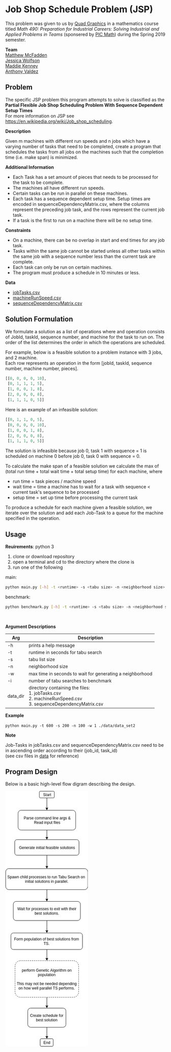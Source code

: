 # Job Shop Schedule Problem (JSP)

This problem was given to us by [Quad Graphics](https://www.quad.com/) in a mathematics course titled *Math 490: Preparation for Industrial Careers: Solving Industrial and Applied Problems in Teams* (sponsered by [PIC Math](https://www.maa.org/programs-and-communities/professional-development/pic-math)) during the Spring 2019 semester.

**Team**  
[Matthew McFadden](https://github.com/mcfadd)  
[Jessica Wolfson](https://github.com/JFWolfson)  
[Maddie Kenney](https://github.com/MaddieKenney)  
[Anthony Valdez ](https://github.com/avaldez96)  

## Problem

The specific JSP problem this program attempts to solve is classified as the 
**Partial Flexible Job Shop Scheduling Problem With Sequence Dependent Setup Times**  
For more information on JSP see https://en.wikipedia.org/wiki/Job_shop_scheduling.

**Description**

Given m machines with different run speeds and n jobs which have a varying number of tasks that need to be completed, create a program that schedules the tasks from all jobs on the machines such that the completion time (i.e. make span) is minimized.

**Additional Information**  
* Each Task has a set amount of pieces that needs to be processed for the task to be complete.
* The machines all have different run speeds.
* Certain tasks can be run in parallel on these machines.
* Each task has a sequence dependent setup time. Setup times are encoded in sequenceDependencyMatrix.csv, where the columns represent the preceding job task, and the rows represent the current job task.
* If a task is the first to run on a machine there will be no setup time.

**Constraints**  
* On a machine, there can be no overlap in start and end times for any job task.
* Tasks within the same job cannot be started unless all other tasks within the same job with a sequence number less than the current task are complete.
* Each task can only be run on certain machines.
* The program must produce a schedule in 10 minutes or less.

**Data**  
* [jobTasks.csv](https://github.com/mcfadd/Job_Shop_Schedule_Problem/tree/master/data/data_set2/jobTasks.csv)
* [machineRunSpeed.csv](https://github.com/mcfadd/Job_Shop_Schedule_Problem/blob/master/data/data_set2/machineRunSpeed.csv)
* [sequenceDependencyMatrix.csv](https://github.com/mcfadd/Job_Shop_Schedule_Problem/blob/master/data/data_set2/sequenceDependencyMatrix.csv)

## Solution Formulation

We formulate a solution as a list of operations where and operation consists of JobId, taskId, sequence number, and machine for the task to run on. The order of the list determines the order in which the operations are scheduled.

For example, below is a feasible solution to a problem instance with 3 jobs, and 2 machine.  
Each row represents an operation in the form [jobId, taskId, sequence number, machine number, pieces].  

```python
[[0, 0, 0, 0, 10],
 [0, 1, 1, 1, 5],
 [1, 0, 0, 1, 8],
 [2, 0, 0, 0, 8],
 [1, 1, 1, 0, 5]]
```

Here is an example of an infeasible solution:

```python
[[0, 1, 1, 0, 5],
 [0, 0, 0, 0, 10],
 [1, 0, 0, 1, 8],
 [2, 0, 0, 0, 8],
 [1, 1, 1, 0, 5]]
```

The solution is infeasible because job 0, task 1 with sequence = 1 is scheduled on machine 0 before job 0, task 0 with sequence = 0.

To calculate the make span of a feasible solution we calculate the max of (total run time + total wait time + total setup time) for each machine, where

* run time = task pieces / machine speed
* wait time = time a machine has to wait for a task with sequence < current task's sequence to be processed 
* setup time = set up time before processing the current task


To produce a schedule for each machine given a feasible solution, we iterate over the solution and add each Job-Task to a queue for the machine specified in the operation.

## Usage

**Reuirements**: python 3

1. clone or download repository
2. open a terminal and cd to the directory where the clone is
3. run one of the following

main:
```bash
python main.py [-h] -t <runtime> -s <tabu size> -n <neighborhood size> -w <neighborhood wait>  <data directory>
```

benchmark:
```bash
python benchmark.py [-h] -t <runtime> -s <tabu size> -n <neighborhood size> -w <neighborhood wait> -i <benchmark iterations>  <data directory>
```

<br>

**Argument Descriptions**  

| Arg | Description |
| --- | --- |
| -h | prints a help message |  
| -t | runtime in seconds for tabu search |
| -s | tabu list size |  
| -n | neighborhood size |
| -w | max time in seconds to wait for generating a neighborhood |  
| -i | number of tabu searches to benchmark |
| data_dir | directory containing the files: <br> 1. jobTasks.csv <br> 2. machineRunSpeed.csv <br> 3. sequenceDependencyMatrix.csv|  


**Example**  

`python main.py -t 600 -s 200 -n 100 -w 1 ./data/data_set2`

**Note**

Job-Tasks in jobTasks.csv and sequenceDependencyMatrix.csv need to be in ascending order according to their (job_id, task_id)  
(see csv files in [data](https://github.com/mcfadd/Job_Shop_Schedule_Problem/tree/master/data) for reference)

## Program Design

Below is a basic high-level flow digram describing the design.

![Flow Diagram](diagrams/Flow_Diagram.png)  

